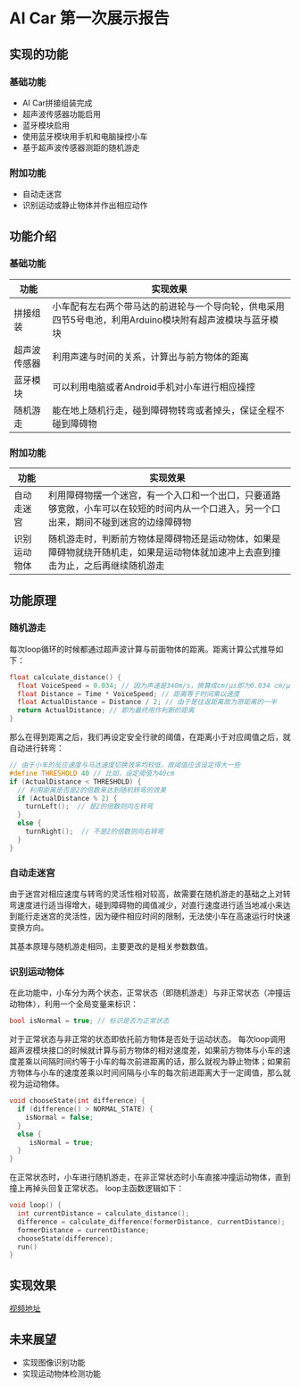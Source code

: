 # AI Car 第一次展示报告
## 实现的功能
### 基础功能
  - AI Car拼接组装完成
  - 超声波传感器功能启用
  - 蓝牙模块启用
  - 使用蓝牙模块用手机和电脑操控小车
  - 基于超声波传感器测距的随机游走
### 附加功能
  - 自动走迷宫
  - 识别运动或静止物体并作出相应动作
## 功能介绍
### 基础功能
| 功能| 实现效果 |
| --------- | --------- |
| 拼接组装 | 小车配有左右两个带马达的前进轮与一个导向轮，供电采用四节5号电池，利用Arduino模块附有超声波模块与蓝牙模块 |
| 超声波传感器 | 利用声速与时间的关系，计算出与前方物体的距离 |
| 蓝牙模块 | 可以利用电脑或者Android手机对小车进行相应操控 |
| 随机游走 | 能在地上随机行走，碰到障碍物转弯或者掉头，保证全程不碰到障碍物 |
### 附加功能
| 功能| 实现效果 |
| --------- | --------- |
| 自动走迷宫 | 利用障碍物摆一个迷宫，有一个入口和一个出口，只要道路够宽敞，小车可以在较短的时间内从一个口进入，另一个口出来，期间不碰到迷宫的边缘障碍物 |
| 识别运动物体 | 随机游走时，判断前方物体是障碍物还是运动物体，如果是障碍物就绕开随机走，如果是运动物体就加速冲上去直到撞击为止，之后再继续随机游走 |
## 功能原理
### 随机游走
每次loop循环的时候都通过超声波计算与前面物体的距离。距离计算公式推导如下：
```cpp
float calculate_distance() {
  float VoiceSpeed = 0.034; // 因为声速是340m/s，换算成cm/μs即为0.034 cm/μs
  float Distance = Time * VoiceSpeed; // 距离等于时间乘以速度
  float ActualDistance = Distance / 2; // 由于是往返距离故为原距离的一半
  return ActualDistance; // 即为最终用作判断的距离
}
```
那么在得到距离之后，我们再设定安全行驶的阈值，在距离小于对应阈值之后，就自动进行转弯：
```cpp
// 由于小车的反应速度与马达速度切换效率均较低，故阈值应该设定得大一些
#define THRESHOLD 40 // 比如，设定阈值为40cm
if (ActualDistance < THRESHOLD) {
  // 利用距离是否是2的倍数来达到随机转弯的效果
  if (ActualDistance % 2) {
    turnLeft();  // 是2的倍数则向左转弯
  }
  else {
    turnRight();  // 不是2的倍数则向右转弯
  }
}
```
### 自动走迷宫
由于迷宫对相应速度与转弯的灵活性相对较高，故需要在随机游走的基础之上对转弯速度进行适当得增大，碰到障碍物的阈值减少，对直行速度进行适当地减小来达到能行走迷宫的灵活性，因为硬件相应时间的限制，无法使小车在高速运行时快速变换方向。

其基本原理与随机游走相同，主要更改的是相关参数数值。
### 识别运动物体
在此功能中，小车分为两个状态，正常状态（即随机游走）与非正常状态（冲撞运动物体），利用一个全局变量来标识：
```cpp
bool isNormal = true; // 标识是否为正常状态
```
对于正常状态与非正常的状态即依托前方物体是否处于运动状态。
每次loop调用超声波模块接口的时候就计算与前方物体的相对速度差，如果前方物体与小车的速度差乘以间隔时间约等于小车的每次前进距离的话，那么就视为静止物体；如果前方物体与小车的速度差乘以时间间隔与小车的每次前进距离大于一定阈值，那么就视为运动物体。
```cpp
void chooseState(int difference) {
  if (difference() > NORMAL_STATE) {
    isNormal = false;
  }
  else {
     isNormal = true;
  }
}
```
在正常状态时，小车进行随机游走，在非正常状态时小车直接冲撞运动物体，直到撞上再掉头回复正常状态。
loop主函数逻辑如下：
```cpp
void loop() {
  int currentDistance = calculate_distance();
  difference = calculate_difference(formerDistance, currentDistance);
  formerDistance = currentDistance;
  chooseState(difference);
  run()
}
```
## 实现效果
[视频地址](https://github.com/KunlinY/AICar/tree/master/1st%20Presentation)
## 未来展望
- 实现图像识别功能
- 实现运动物体检测功能

